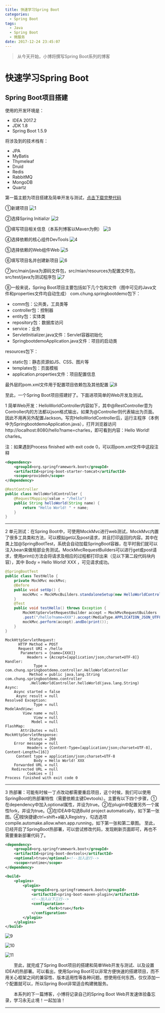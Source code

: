 ```yaml
---
title: 快速学习Spring Boot
categories: 
  - Spring Boot
tags:
  - Java
  - Spring Boot
  - 微服务
date: 2017-12-24 23:45:07
---
```


> 从今天开始，小博将撰写Spring Boot系列的博客

<!-- more -->
# 快速学习Spring Boot

## Spring Boot项目搭建

使用的开发环境是：
 - IDEA 2017.2
 - JDK 1.8
 - Spring Boot 1.5.9

将涉及到的技术栈有：
- JPA
- MyBatis
- Thymeleaf
- Druid
- Redis
- RabbitMQ
- MongoDB
- Quartz

第一篇主题为项目搭建及简单开发与测试，[点击下载完整代码](http://download.csdn.net/download/u012102104/10172445)

①新建项目
![1](http://img.blog.csdn.net/20171224215701745?watermark/2/text/aHR0cDovL2Jsb2cuY3Nkbi5uZXQvdTAxMjEwMjEwNA==/font/5a6L5L2T/fontsize/400/fill/I0JBQkFCMA==/dissolve/70/gravity/SouthEast)

②选择Spring Initializr
![2](http://img.blog.csdn.net/20171224215816578?watermark/2/text/aHR0cDovL2Jsb2cuY3Nkbi5uZXQvdTAxMjEwMjEwNA==/font/5a6L5L2T/fontsize/400/fill/I0JBQkFCMA==/dissolve/70/gravity/SouthEast)

③填写项目相关信息（本系列博客以Maven为例）
![3](http://img.blog.csdn.net/20171224215830473?watermark/2/text/aHR0cDovL2Jsb2cuY3Nkbi5uZXQvdTAxMjEwMjEwNA==/font/5a6L5L2T/fontsize/400/fill/I0JBQkFCMA==/dissolve/70/gravity/SouthEast)

④选择依赖的核心组件DevTools
![4](http://img.blog.csdn.net/20171224215844567?watermark/2/text/aHR0cDovL2Jsb2cuY3Nkbi5uZXQvdTAxMjEwMjEwNA==/font/5a6L5L2T/fontsize/400/fill/I0JBQkFCMA==/dissolve/70/gravity/SouthEast)

⑤选择依赖的Web组件Web
![5](http://img.blog.csdn.net/20171224215856788?watermark/2/text/aHR0cDovL2Jsb2cuY3Nkbi5uZXQvdTAxMjEwMjEwNA==/font/5a6L5L2T/fontsize/400/fill/I0JBQkFCMA==/dissolve/70/gravity/SouthEast)

⑥填写项目名并创建新项目
![6](http://img.blog.csdn.net/20171224215919013?watermark/2/text/aHR0cDovL2Jsb2cuY3Nkbi5uZXQvdTAxMjEwMjEwNA==/font/5a6L5L2T/fontsize/400/fill/I0JBQkFCMA==/dissolve/70/gravity/SouthEast)

⑦src/main/java为源码文件包，src/mian/resources为配置文件包，src/test/java为测试程序包
![7](http://img.blog.csdn.net/20171224221554425?watermark/2/text/aHR0cDovL2Jsb2cuY3Nkbi5uZXQvdTAxMjEwMjEwNA==/font/5a6L5L2T/fontsize/400/fill/I0JBQkFCMA==/dissolve/70/gravity/SouthEast)

⑧一般来说，Spring Boot项目主要包括如下几个包和文件（图中可见的Java文件和properties文件均自动生成）
com.chung.springbootdemo包下：
- comm包：公共类，工具类等
- controller包：控制器
- entity包：实体类
- repository包：数据库访问
- service：业务
- ServletInitializer.java文件：Servlet容器初始化
- SpringbootdemoApplication.java文件：项目的启动类

resources包下：
- static包：静态资源如JS、CSS、图片等
- templates包：页面模板
- application.properties文件：项目配置信息

最外层的pom.xml文件用于配置项目依赖包及其他配置
![8](http://img.blog.csdn.net/20171224221608521?watermark/2/text/aHR0cDovL2Jsb2cuY3Nkbi5uZXQvdTAxMjEwMjEwNA==/font/5a6L5L2T/fontsize/400/fill/I0JBQkFCMA==/dissolve/70/gravity/SouthEast)

 至此，一个Spring Boot项目搭建好了。下面进项简单的Web开发及测试。




 1 简单Web开发：HelloWorldController内容如下，其中@RestController意为Controller内的方法都以json格式输出，如果为@Controller则代表输出为页面。因此不用再另外配置Jackson。写完HelloWorldController后，运行主程序（本例中为SpringbootdemoApplication.java），打开浏览器访问http://localhost:8080/hello?name=charles，即可看到内容：Hello World! charles。

 注：如果遇到Process finished with exit code 0，可以将pom.xml文件中这段注释
```xml
<dependency>
	<groupId>org.springframework.boot</groupId>
	<artifactId>spring-boot-starter-tomcat</artifactId>
	<scope>provided</scope>
</dependency>
```

```java
@RestController
public class HelloWorldController {
    @RequestMapping(value = "/hello")
    public String helloWorld(String name) {
        return "Hello World! " + name;
    }
}
```

----------
2 单元测试：在Spring Boot中，可使用MockMvc进行web测试，MockMvc内置了很多工具类和方法，可以模拟get以及post请求，并且打印返回的内容。其中在类上加@SpringBootTest，系统会自动加载SpringBoot容器，在平时我们就可以注入bean来做局部业务测试。MockMvcRequestBuilders可以进行get或post请求，使用print()方法会将请求及相应的过程都打印出来（见以下第二段代码块内容），其中 Body = Hello World! XXX ，可见请求成功。

```java
@SpringBootTest
public class TestHello {
    private MockMvc mockMvc;
    @Before
    public void setUp() {
        mockMvc = MockMvcBuilders.standaloneSetup(new HelloWorldController()).build();
    }
    @Test
    public void testHello() throws Exception {
        MockHttpServletRequestBuilder accept = MockMvcRequestBuilders
        .post("/hello?name=XXX").accept(MediaType.APPLICATION_JSON_UTF8);
        mockMvc.perform(accept).andDo(print());
    }
}
```

```text
MockHttpServletRequest:
      HTTP Method = POST
      Request URI = /hello
       Parameters = {name=[XXX]}
          Headers = {Accept=[application/json;charset=UTF-8]}
Handler:
             Type = com.chung.springbootdemo.controller.HelloWorldController
           Method = public java.lang.String com.chung.springbootdemo.controller
           .HelloWorldController.helloWorld(java.lang.String)
Async:
    Async started = false
     Async result = null
Resolved Exception:
             Type = null
ModelAndView:
        View name = null
             View = null
            Model = null
FlashMap:
       Attributes = null
MockHttpServletResponse:
           Status = 200
    Error message = null
          Headers = {Content-Type=[application/json;charset=UTF-8], Content-Length=[16]}
     Content type = application/json;charset=UTF-8
             Body = Hello World! XXX
    Forwarded URL = null
   Redirected URL = null
          Cookies = []
Process finished with exit code 0
```

----------
 3 热部署：可能有时候一丁点改动都需要重启项目，这个时候，我们可以使用SpringBoot的热部署特性（需要依赖主键Devtools）。主要有以下四个步骤，①在dependency中加入optional属性，并设为true。②在plugin中配置另外一个属性fork，并设为true。③在IDEA中勾选Build project automatically，如下第一张图。④按快捷键ctrl+shift+a输入Registry，勾选选项compile.automake.allow.when.app.running，如下第一张和第二章图。
至此，已经开启了SpringBoot热部署，可以尝试修改代码，发现刷新页面即可，再也不需要重新部署代码了。

```xml
<dependency>
	<groupId>org.springframework.boot</groupId>
	<artifactId>spring-boot-devtools</artifactId>
	<optional>true</optional><!--加入这行-->
	<scope>runtime</scope>
</dependency>
```

```xml
<build>
	<plugins>
		<plugin>
			<groupId>org.springframework.boot</groupId>
			<artifactId>spring-boot-maven-plugin</artifactId>
			<!--加入以下三行-->
			<configuration>
                   <fork>true</fork>
			</configuration>
		</plugin>
	</plugins>
</build>
```

 ![9](http://img.blog.csdn.net/20171224233248782?watermark/2/text/aHR0cDovL2Jsb2cuY3Nkbi5uZXQvdTAxMjEwMjEwNA==/font/5a6L5L2T/fontsize/400/fill/I0JBQkFCMA==/dissolve/70/gravity/SouthEast)

 ![10](http://img.blog.csdn.net/20171224233654164?watermark/2/text/aHR0cDovL2Jsb2cuY3Nkbi5uZXQvdTAxMjEwMjEwNA==/font/5a6L5L2T/fontsize/400/fill/I0JBQkFCMA==/dissolve/70/gravity/SouthEast)

 ![11](http://img.blog.csdn.net/20171224233704121?watermark/2/text/aHR0cDovL2Jsb2cuY3Nkbi5uZXQvdTAxMjEwMjEwNA==/font/5a6L5L2T/fontsize/400/fill/I0JBQkFCMA==/dissolve/70/gravity/SouthEast)



&emsp;&emsp;至此，就完成了Spring Boot项目的搭建和简单Web开发与测试、以及设置IDEA的热部署。可以看出，使用Spring Boot可以非常方便快速的搭建项目，而不用关心框架之间的兼容性、版本适用性等各种问题。想使用任何东西，仅仅添加一个配置就可以，所以Spring Boot非常适合构建微服务。

&emsp;&emsp;本系列的下一篇博客，小博将记录自己的Spring Boot Web开发速体验备忘录，学习永无止境！一起加油！

----------


